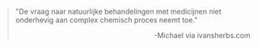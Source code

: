 > "De vraag naar natuurlijke behandelingen met medicijnen niet onderhevig aan complex chemisch proces neemt toe." 
>
> <p style="text-align: right">-Michael via ivansherbs.com</p>
